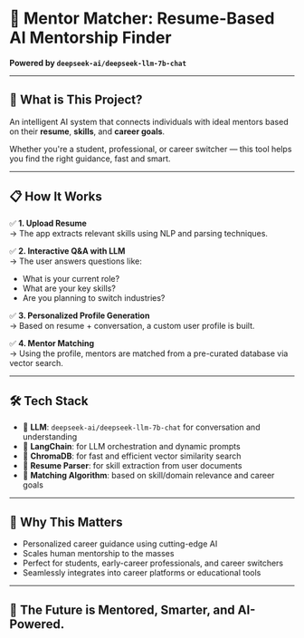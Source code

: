 # 🌟 Mentor Matcher: Resume-Based AI Mentorship Finder  
**Powered by `deepseek-ai/deepseek-llm-7b-chat`**

---

## 🧠 What is This Project?

An intelligent AI system that connects individuals with ideal mentors based on their **resume**, **skills**, and **career goals**.

Whether you're a student, professional, or career switcher — this tool helps you find the right guidance, fast and smart.  

---

## 📋 How It Works

✅ **1. Upload Resume**  
→ The app extracts relevant skills using NLP and parsing techniques.

✅ **2. Interactive Q&A with LLM**  
→ The user answers questions like:
- What is your current role?
- What are your key skills?
- Are you planning to switch industries?

✅ **3. Personalized Profile Generation**  
→ Based on resume + conversation, a custom user profile is built.

✅ **4. Mentor Matching**  
→ Using the profile, mentors are matched from a pre-curated database via vector search.

---

## 🛠️ Tech Stack

- 🤖 **LLM**: `deepseek-ai/deepseek-llm-7b-chat` for conversation and understanding  
- 🔗 **LangChain**: for LLM orchestration and dynamic prompts  
- 🧠 **ChromaDB**: for fast and efficient vector similarity search  
- 📄 **Resume Parser**: for skill extraction from user documents  
- 🎯 **Matching Algorithm**: based on skill/domain relevance and career goals  

---

## 🎯 Why This Matters

- Personalized career guidance using cutting-edge AI  
- Scales human mentorship to the masses  
- Perfect for students, early-career professionals, and career switchers  
- Seamlessly integrates into career platforms or educational tools  

---

## 🚀 The Future is Mentored, Smarter, and AI-Powered.

